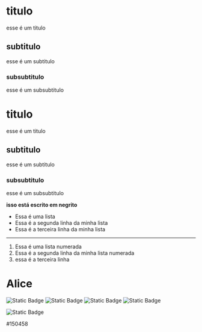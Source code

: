 # titulo
esse é um titulo
## subtitulo
esse é um subtitulo
### subsubtitulo
esse é um subsubtitulo

# titulo
esse é um titulo
## subtitulo
esse é um subtitulo
### subsubtitulo
esse é um subsubtitulo

**isso está escrito em negrito**

- Essa é uma lista
- Essa é a segunda linha da minha lista
- Essa é a terceira linha da minha lista
---
1. Essa é uma lista numerada
2. Essa é a segunda linha da minha lista numerada
3. essa é a terceira linha
# Alice
![Static Badge](https://img.shields.io/badge/%20-pandas-black?style=plano&logo=pandas&logoColor=blue&cacheSeconds=%203600)
![Static Badge](https://img.shields.io/badge/%20-Google_Colab-black?style=plano&logo=Google%20Colab&logoColor=%23F9AB00&cacheSeconds=%203600)
![Static Badge](https://img.shields.io/badge/%20-Python-black?style=plano&logo=Python&logoColor=%233776AB&cacheSeconds=%203600)
![Static Badge](https://img.shields.io/badge/%20-Numpy-%23013243?style=plano&logo=Numpy&cacheSeconds=%203600)

![Static Badge](https://img.shields.io/badge/%20-Matplotlib-blue?style=plano&logo=Matplotlib&logoColor=%233776AB&cacheSeconds=%203600)




<font style="vertical-align: inherit;"><font style="vertical-align: inherit;">#150458</font></font>
